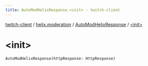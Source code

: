 ```yaml
---
title: AutoModHelixResponse.<init> - twitch-client
---
```


[twitch-client](../../index.html) / [helix.moderation](../index.html) / [AutoModHelixResponse](index.html) / [&lt;init&gt;](./-init-.html)

# &lt;init&gt;

`AutoModHelixResponse(httpResponse: HttpResponse)`